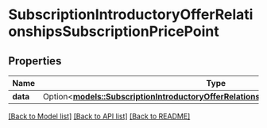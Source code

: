 # SubscriptionIntroductoryOfferRelationshipsSubscriptionPricePoint

## Properties

Name | Type | Description | Notes
------------ | ------------- | ------------- | -------------
**data** | Option<[**models::SubscriptionIntroductoryOfferRelationshipsSubscriptionPricePointData**](SubscriptionIntroductoryOffer_relationships_subscriptionPricePoint_data.md)> |  | [optional]

[[Back to Model list]](../README.md#documentation-for-models) [[Back to API list]](../README.md#documentation-for-api-endpoints) [[Back to README]](../README.md)


